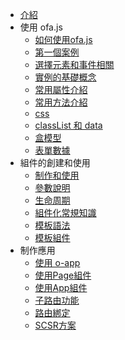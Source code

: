 - [介紹](./introduce.md)
- 使用 ofa.js
  - [如何使用ofa.js](./get-started/index.md)
  - [第一個案例](./get-started/hello-world.md)
  - [選擇元素和事件相關](./get-started/elements-and-events.md)
  - [實例的基礎概念](./get-started/basic-concept.md)
  - [常用屬性介紹](./get-started/common-properties.md)
  - [常用方法介紹](./get-started/common-function.md)
  - [css](./get-started/css.md)
  - [classList 和 data](./get-started/classlist-and-data.md)
  - [盒模型](./get-started/box-model.md)
  - [表單數據](./get-started/formdata.md)
- 組件的創建和使用
  - [制作和使用](./create-component/index.md)
  - [參數說明](./create-component/parameter-description.md)
  - [生命周期](./create-component/life-cycle.md)
  - [組件化常規知識](./create-component/web-components.md)
  - [模板語法](./create-component/template-syntax.md)
  - [模板組件](./create-component/template-component.md)
- 制作應用
  - [使用 o-app](./create-app/index.md)
  - [使用Page組件](./create-app/page.md)
  - [使用App組件](./create-app/app.md)
  - [子路由功能](./create-app/subrouting.md)
  - [路由綁定](./create-app/o-router.md)
  - [SCSR方案](./create-app/scsr.md)
<!-- - 其他
  - [數據共享](./others/data-sharing.md)
  - [ofa.js和微前端](./others/about-micro-frontend.md) -->

